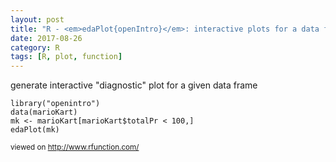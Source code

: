 ```yaml
---
layout: post
title: "R - <em>edaPlot{openIntro}</em>: interactive plots for a data frame"
date: 2017-08-26
category: R
tags: [R, plot, function]
---
```


generate interactive "diagnostic" plot for a given data frame

```
library("openintro")
data(marioKart)
mk <- marioKart[marioKart$totalPr < 100,]
edaPlot(mk)
```


<small> viewed on http://www.rfunction.com/ </small>
